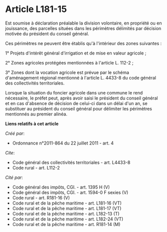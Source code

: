 # Article L181-15

Est soumise à déclaration préalable la division volontaire, en propriété ou en jouissance, des parcelles situées dans les
périmètres délimités par décision motivée du président du conseil général. 

Ces périmètres ne peuvent être établis qu'à l'intérieur des zones suivantes : 

1° Projets d'intérêt général d'irrigation et de mise en valeur agricole ; 

2° Zones agricoles protégées mentionnées à l'article L. 112-2 ; 

3° Zones dont la vocation agricole est prévue par le schéma d'aménagement régional mentionné à l'article L. 4433-8 du code
général des collectivités territoriales. 

Lorsque la situation du foncier agricole dans une commune le rend nécessaire, le préfet peut, après avoir saisi le président
du conseil général et en cas d'absence de décision de celui-ci dans un délai d'un an, se substituer au président du conseil
général pour délimiter les périmètres mentionnés au premier alinéa.

**Liens relatifs à cet article**

_Créé par_:

  - Ordonnance n°2011-864 du 22 juillet 2011 - art. 4

_Cite_:

  - Code général des collectivités territoriales - art. L4433-8
  - Code rural - art. L112-2

_Cité par_:

  - Code général des impôts, CGI. - art. 1395 H (V)
  - Code général des impôts, CGI. - art. 1594-0 F sexies (V)
  - Code rural - art. R181-16 (V)
  - Code rural et de la pêche maritime - art. L181-16 (VT)
  - Code rural et de la pêche maritime - art. L181-17 (VT)
  - Code rural et de la pêche maritime - art. L182-13 (T)
  - Code rural et de la pêche maritime - art. L182-24 (VT)
  - Code rural et de la pêche maritime - art. R181-14 (M)
